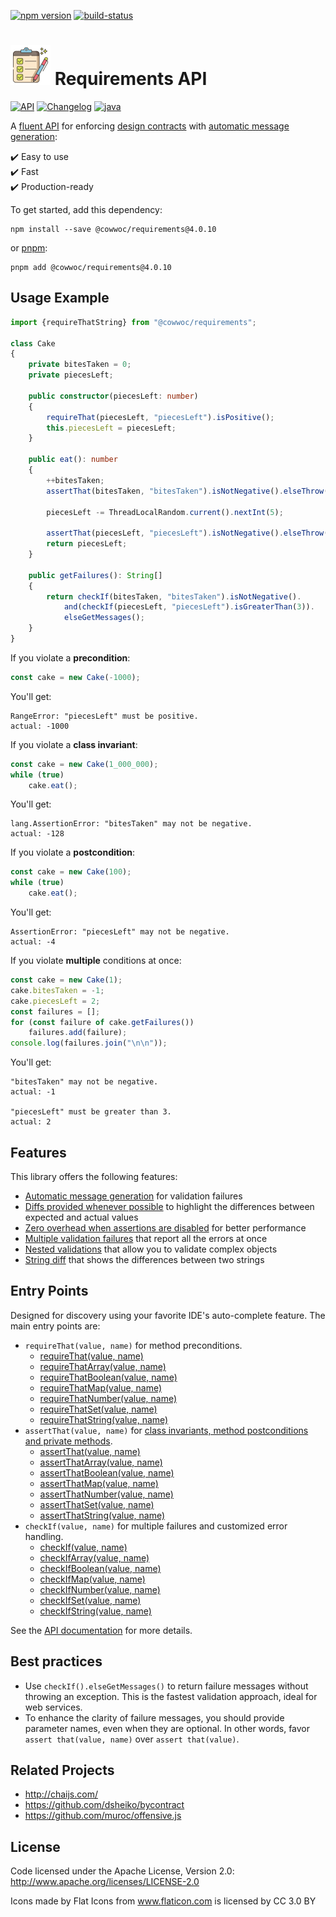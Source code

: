 [![npm version](https://badge.fury.io/js/%40cowwoc%2Frequirements.svg)](https://badge.fury.io/js/%40cowwoc%2Frequirements)
[![build-status](https://github.com/cowwoc/requirements.js/workflows/Build/badge.svg)](https://github.com/cowwoc/requirements.js/actions?query=workflow%3ABuild)

# <img src="https://raw.githubusercontent.com/cowwoc/requirements.js/release-4.0.10/docs/checklist.svg?sanitize=true" width=64 height=64 alt="checklist"> Requirements API

[![API](https://img.shields.io/badge/api_docs-5B45D5.svg)](https://cowwoc.github.io/requirements.js/4.0.10/)
[![Changelog](https://img.shields.io/badge/changelog-A345D5.svg)](docs/Changelog.md)
[![java](https://img.shields.io/badge/other%20languages-java-457FD5.svg)](../../../requirements.java)

A [fluent API](https://en.m.wikipedia.org/docs/Fluent_interface) for enforcing
[design contracts](https://en.wikipedia.org/docs/Design_by_contract) with
[automatic message generation](docs/Features.md#automatic-message-generation):

✔️ Easy to use  
✔️ Fast  
✔️ Production-ready

To get started, add this dependency:

```shell
npm install --save @cowwoc/requirements@4.0.10
```

or [pnpm](https://pnpm.io/):

```shell
pnpm add @cowwoc/requirements@4.0.10
```

## Usage Example

```typescript
import {requireThatString} from "@cowwoc/requirements";

class Cake
{
	private bitesTaken = 0;
	private piecesLeft;

	public constructor(piecesLeft: number)
	{
		requireThat(piecesLeft, "piecesLeft").isPositive();
		this.piecesLeft = piecesLeft;
	}

	public eat(): number
	{
		++bitesTaken;
		assertThat(bitesTaken, "bitesTaken").isNotNegative().elseThrow();

		piecesLeft -= ThreadLocalRandom.current().nextInt(5);

		assertThat(piecesLeft, "piecesLeft").isNotNegative().elseThrow();
		return piecesLeft;
	}

	public getFailures(): String[]
	{
		return checkIf(bitesTaken, "bitesTaken").isNotNegative().
			and(checkIf(piecesLeft, "piecesLeft").isGreaterThan(3)).
			elseGetMessages();
	}
}
```

If you violate a **precondition**:

```typescript
const cake = new Cake(-1000);
```

You'll get:

```
RangeError: "piecesLeft" must be positive.
actual: -1000
```

If you violate a **class invariant**:

```typescript
const cake = new Cake(1_000_000);
while (true)
	cake.eat();
```

You'll get:

```
lang.AssertionError: "bitesTaken" may not be negative.
actual: -128
```

If you violate a **postcondition**:

```typescript
const cake = new Cake(100);
while (true)
	cake.eat();
```

You'll get:

```
AssertionError: "piecesLeft" may not be negative.
actual: -4
```

If you violate **multiple** conditions at once:

```typescript
const cake = new Cake(1);
cake.bitesTaken = -1;
cake.piecesLeft = 2;
const failures = [];
for (const failure of cake.getFailures())
	failures.add(failure);
console.log(failures.join("\n\n"));
```

You'll get:

```
"bitesTaken" may not be negative.
actual: -1

"piecesLeft" must be greater than 3.
actual: 2
```

## Features

This library offers the following features:

* [Automatic message generation](docs/Features.md#automatic-message-generation) for validation failures
* [Diffs provided whenever possible](docs/Features.md#diffs-provided-whenever-possible) to highlight the
  differences between expected and actual values
* [Zero overhead when assertions are disabled](docs/Features.md#assertion-support) for better performance
* [Multiple validation failures](docs/Features.md#multiple-validation-failures) that report all the errors at
  once
* [Nested validations](docs/Features.md#nested-validations) that allow you to validate complex objects
* [String diff](docs/Features.md#string-diff) that shows the differences between two strings

## Entry Points

Designed for discovery using your favorite IDE's auto-complete feature.
The main entry points are:

* `requireThat(value, name)` for method preconditions.
  * [requireThat(value, name)](https://cowwoc.github.io/requirements.js/4.0.10/functions/DefaultJavascriptValidators.requireThat.html)
  * [requireThatArray(value, name)](https://cowwoc.github.io/requirements.js/4.0.10/functions/DefaultJavascriptValidators.requireThatArray.html)
  * [requireThatBoolean(value, name)](https://cowwoc.github.io/requirements.js/4.0.10/functions/DefaultJavascriptValidators.requireThatBoolean.html)
  * [requireThatMap(value, name)](https://cowwoc.github.io/requirements.js/4.0.10/functions/DefaultJavascriptValidators.requireThatMap.html)
  * [requireThatNumber(value, name)](https://cowwoc.github.io/requirements.js/4.0.10/functions/DefaultJavascriptValidators.requireThatNumber.html)
  * [requireThatSet(value, name)](https://cowwoc.github.io/requirements.js/4.0.10/functions/DefaultJavascriptValidators.requireThatSet.html)
  * [requireThatString(value, name)](https://cowwoc.github.io/requirements.js/4.0.10/functions/DefaultJavascriptValidators.requireThatString.html)
* `assertThat(value, name)` for [class invariants, method postconditions and private methods](docs/Features.md#assertion-support).
  * [assertThat(value, name)](https://cowwoc.github.io/requirements.js/4.0.10/functions/DefaultJavascriptValidators.assertThat.html)
  * [assertThatArray(value, name)](https://cowwoc.github.io/requirements.js/4.0.10/functions/DefaultJavascriptValidators.assertThatArray.html)
  * [assertThatBoolean(value, name)](https://cowwoc.github.io/requirements.js/4.0.10/functions/DefaultJavascriptValidators.assertThatBoolean.html)
  * [assertThatMap(value, name)](https://cowwoc.github.io/requirements.js/4.0.10/functions/DefaultJavascriptValidators.assertThatMap.html)
  * [assertThatNumber(value, name)](https://cowwoc.github.io/requirements.js/4.0.10/functions/DefaultJavascriptValidators.assertThatNumber.html)
  * [assertThatSet(value, name)](https://cowwoc.github.io/requirements.js/4.0.10/functions/DefaultJavascriptValidators.assertThatSet.html)
  * [assertThatString(value, name)](https://cowwoc.github.io/requirements.js/4.0.10/functions/DefaultJavascriptValidators.assertThatString.html)
* `checkIf(value, name)` for multiple failures and customized error handling.
  * [checkIf(value, name)](https://cowwoc.github.io/requirements.js/4.0.10/functions/DefaultJavascriptValidators.checkIf.html)
  * [checkIfArray(value, name)](https://cowwoc.github.io/requirements.js/4.0.10/functions/DefaultJavascriptValidators.checkIfArray.html)
  * [checkIfBoolean(value, name)](https://cowwoc.github.io/requirements.js/4.0.10/functions/DefaultJavascriptValidators.checkIfBoolean.html)
  * [checkIfMap(value, name)](https://cowwoc.github.io/requirements.js/4.0.10/functions/DefaultJavascriptValidators.checkIfMap.html)
  * [checkIfNumber(value, name)](https://cowwoc.github.io/requirements.js/4.0.10/functions/DefaultJavascriptValidators.checkIfNumber.html)
  * [checkIfSet(value, name)](https://cowwoc.github.io/requirements.js/4.0.10/functions/DefaultJavascriptValidators.checkIfSet.html)
  * [checkIfString(value, name)](https://cowwoc.github.io/requirements.js/4.0.10/functions/DefaultJavascriptValidators.checkIfString.html)
  

See the [API documentation](https://cowwoc.github.io/requirements.js/4.0.10/) for more details.

## Best practices

* Use `checkIf().elseGetMessages()` to return failure messages without throwing an exception.
  This is the fastest validation approach, ideal for web services.
* To enhance the clarity of failure messages, you should provide parameter names, even when they are optional.
  In other words, favor `assert that(value, name)` over `assert that(value)`.

## Related Projects

* http://chaijs.com/
* https://github.com/dsheiko/bycontract
* https://github.com/muroc/offensive.js

## License

Code licensed under the Apache License, Version 2.0: http://www.apache.org/licenses/LICENSE-2.0

Icons made by Flat Icons from www.flaticon.com is licensed by CC 3.0 BY